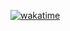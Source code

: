[![wakatime](https://wakatime.com/badge/github/cjw21824/scrapus.svg)](https://wakatime.com/badge/github/cjw21824/scrapus)
